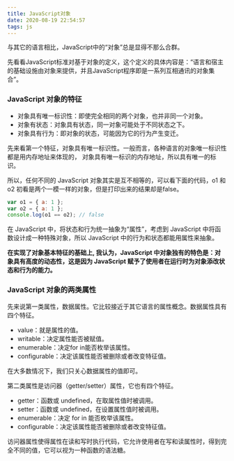 ```yaml
---
title: JavaScript对象
date: 2020-08-19 22:54:57
tags: js
---
```


与其它的语言相比，JavaScript中的“对象”总是显得不那么合群。

先看看JavaScript标准对基于对象的定义，这个定义的具体内容是：“语言和宿主的基础设施由对象来提供，并且JavaScript程序即是一系列互相通讯的对象集合”。

<!-- more -->

### JavaScript 对象的特征

- 对象具有唯一标识性：即使完全相同的两个对象，也并非同一个对象。
- 对象有状态：对象具有状态，同一对象可能处于不同状态之下。
- 对象具有行为：即对象的状态，可能因为它的行为产生变迁。

先来看第一个特征，对象具有唯一标识性。一般而言，各种语言的对象唯一标识性都是用内存地址来体现的， 对象具有唯一标识的内存地址，所以具有唯一的标识。

所以，任何不同的 JavaScript 对象其实是互不相等的，可以看下面的代码，o1 和 o2 初看是两个一模一样的对象，但是打印出来的结果却是false。

```js
var o1 = { a: 1 };
var o2 = { a: 1 };
console.log(o1 == o2); // false
```

在 JavaScript 中，将状态和行为统一抽象为“属性”，考虑到 JavaScript 中将函数设计成一种特殊对象，所以 JavaScript 中的行为和状态都能用属性来抽象。

**在实现了对象基本特征的基础上, 我认为，JavaScript 中对象独有的特色是：对象具有高度的动态性，这是因为 JavaScript 赋予了使用者在运行时为对象添改状态和行为的能力。**

### JavaScript 对象的两类属性

先来说第一类属性，数据属性。它比较接近于其它语言的属性概念。数据属性具有四个特征。

- value：就是属性的值。
- writable：决定属性能否被赋值。
- enumerable：决定for in能否枚举该属性。
- configurable：决定该属性能否被删除或者改变特征值。

在大多数情况下，我们只关心数据属性的值即可。

第二类属性是访问器（getter/setter）属性，它也有四个特征。

- getter：函数或 undefined，在取属性值时被调用。
- setter：函数或 undefined，在设置属性值时被调用。
- enumerable：决定 for in 能否枚举该属性。
- configurable：决定该属性能否被删除或者改变特征值。

访问器属性使得属性在读和写时执行代码，它允许使用者在写和读属性时，得到完全不同的值，它可以视为一种函数的语法糖。